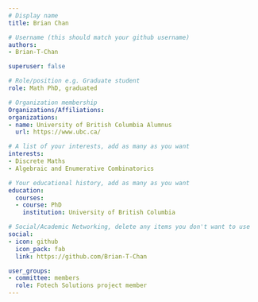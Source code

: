 ```yaml
---
# Display name
title: Brian Chan

# Username (this should match your github username)
authors:
- Brian-T-Chan

superuser: false

# Role/position e.g. Graduate student
role: Math PhD, graduated

# Organization membership
Organizations/Affiliations:
organizations:
- name: University of British Columbia Alumnus
  url: https://www.ubc.ca/

# A list of your interests, add as many as you want
interests:
- Discrete Maths
- Algebraic and Enumerative Combinatorics

# Your educational history, add as many as you want
education:
  courses:
  - course: PhD
    institution: University of British Columbia

# Social/Academic Networking, delete any items you don't want to use
social:
- icon: github
  icon_pack: fab
  link: https://github.com/Brian-T-Chan

user_groups:
- committee: members
  role: Fotech Solutions project member
---
```


